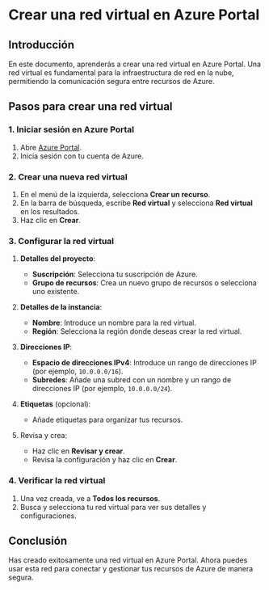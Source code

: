 # Crear una red virtual en Azure Portal

## Introducción
En este documento, aprenderás a crear una red virtual en Azure Portal. Una red virtual es fundamental para la infraestructura de red en la nube, permitiendo la comunicación segura entre recursos de Azure.

## Pasos para crear una red virtual

### 1. Iniciar sesión en Azure Portal
1. Abre [Azure Portal](https://portal.azure.com/).
2. Inicia sesión con tu cuenta de Azure.

### 2. Crear una nueva red virtual
1. En el menú de la izquierda, selecciona **Crear un recurso**.
2. En la barra de búsqueda, escribe **Red virtual** y selecciona **Red virtual** en los resultados.
3. Haz clic en **Crear**.

### 3. Configurar la red virtual
1. **Detalles del proyecto**:
    - **Suscripción**: Selecciona tu suscripción de Azure.
    - **Grupo de recursos**: Crea un nuevo grupo de recursos o selecciona uno existente.

2. **Detalles de la instancia**:
    - **Nombre**: Introduce un nombre para la red virtual.
    - **Región**: Selecciona la región donde deseas crear la red virtual.

3. **Direcciones IP**:
    - **Espacio de direcciones IPv4**: Introduce un rango de direcciones IP (por ejemplo, `10.0.0.0/16`).
    - **Subredes**: Añade una subred con un nombre y un rango de direcciones IP (por ejemplo, `10.0.0.0/24`).

4. **Etiquetas** (opcional):
    - Añade etiquetas para organizar tus recursos.

5. Revisa y crea:
    - Haz clic en **Revisar y crear**.
    - Revisa la configuración y haz clic en **Crear**.

### 4. Verificar la red virtual
1. Una vez creada, ve a **Todos los recursos**.
2. Busca y selecciona tu red virtual para ver sus detalles y configuraciones.

## Conclusión
Has creado exitosamente una red virtual en Azure Portal. Ahora puedes usar esta red para conectar y gestionar tus recursos de Azure de manera segura.
